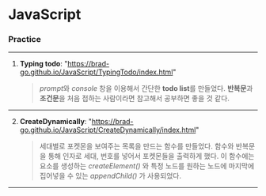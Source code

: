 # JavaScript

### Practice

---

1. **Typing todo**: "https://brad-go.github.io/JavaScript/TypingTodo/index.html"

   > *prompt*와 _console_ 창을 이용해서 간단한 **todo list**를 만들었다. **반복문**과 **조건문**을 처음 접하는 사람이라면 참고해서 공부하면 좋을 것 같다.

---

2. **CreateDynamically**: "https://brad-go.github.io/JavaScript/CreateDynamically/index.html"

   > 세대별로 포켓몬을 보여주는 목록을 만드는 함수를 만들었다. 함수와 반복문을 통해 인자로 세대, 번호를 넣어서 포켓몬들을 출력하게 했다. 이 함수에는 요소를 생성하는 _createElement()_ 와 특정 노드를 원하는 노드에 마지막에 집어넣을 수 있는 _appendChild()_ 가 사용되었다.

---

